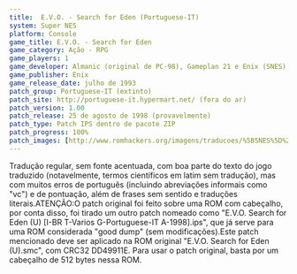 ```yaml
---
title:  E.V.O. - Search for Eden (Portuguese-IT)
system: Super NES
platform: Console
game_title: E.V.O. - Search for Eden
game_category: Ação - RPG
game_players: 1
game_developer: Almanic (original de PC-98), Gameplan 21 e Enix (SNES)
game_publisher: Enix
game_release_date: julho de 1993
patch_group: Portuguese-IT (extinto)
patch_site: http://portuguese-it.hypermart.net/ (fora do ar)
patch_version: 1.00
patch_release: 25 de agosto de 1998 (provavelmente)
patch_type: Patch IPS dentro de pacote ZIP
patch_progress: 100%
patch_images: [http://www.romhackers.org/imagens/traducoes/%5BSNES%5D%20E.V.O.%20-%20Search%20for%20Eden%20-%20Portuguese-IT%20-%201.png,http://www.romhackers.org/imagens/traducoes/%5BSNES%5D%20E.V.O.%20-%20Search%20for%20Eden%20-%20Portuguese-IT%20-%202.png,http://www.romhackers.org/imagens/traducoes/%5BSNES%5D%20E.V.O.%20-%20Search%20for%20Eden%20-%20Portuguese-IT%20-%203.png]
---
```

Tradução regular, sem fonte acentuada, com boa parte do texto do jogo traduzido (notavelmente, termos científicos em latim sem tradução), mas com muitos erros de português (incluindo abreviações informais como "vc") e de pontuação, além de frases sem sentido e traduções literais.ATENÇÃO:O patch original foi feito sobre uma ROM com cabeçalho, por conta disso, foi tirado um outro patch nomeado como "E.V.O. Search for Eden (U) [I-BR T-Varios G-Portuguese-IT A-1998].ips", que já serve para uma ROM considerada "good dump" (sem modificações).Este patch mencionado deve ser aplicado na ROM original "E.V.O. Search for Eden (U).smc", com CRC32 DD49911E. Para usar o patch original, basta por um cabeçalho de 512 bytes nessa ROM.